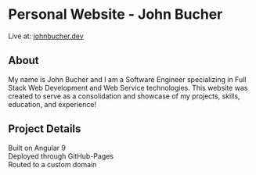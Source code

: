 # Personal Website - John Bucher

Live at: [johnbucher.dev](https://johnbucher.dev)

## About
My name is John Bucher and I am a Software Engineer specializing in Full Stack Web Development and Web Service technologies. This website was created to serve as a consolidation and showcase of my projects, skills, education, and experience!

## Project Details
Built on Angular 9  
Deployed through GitHub-Pages  
Routed to a custom domain  
